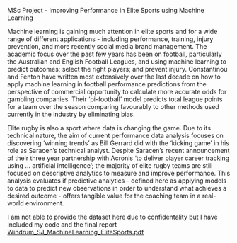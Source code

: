 MSc Project - Improving Performance in Elite Sports using Machine Learning

Machine learning is gaining much attention in elite sports and for a wide range of different applications - including performance, training, injury prevention, and more recently social media brand management. The academic focus over the past few years has been on football, particularly the Australian and English Football Leagues, and using machine learning to predict outcomes; select the right players; and prevent injury. Constantinou and Fenton have written most extensively over the last decade on how to apply machine learning in football performance predictions from the perspective of commercial opportunity to calculate more accurate odds for gambling companies. Their ‘pi-football’ model predicts total league points for a team over the season comparing favourably to other methods used currently in the industry by eliminating bias.

Elite rugby is also a sport where data is changing the game. Due to its technical nature, the aim of current performance data analysis focuses on discovering ‘winning trends’ as Bill Gerrard did with the ‘kicking game’ in his role as Saracen’s technical analyst. Despite Saracen’s recent announcement of their three year partnership with Acronis ‘to deliver player career tracking using … artificial intelligence’; the majority of elite rugby teams are still focused on descriptive analytics to measure and improve performance. This analysis evaluates if predictive analytics - defined here as applying models to data to predict new observations in order to understand what achieves a desired outcome - offers tangible value for the coaching team in a real-world environment.

I am not able to provide the dataset here due to confidentality but I have included my code and the final report [Windrum_SJ_MachineLearning_EliteSports.pdf](https://github.com/SarahWindrum/machinelearning-elitesports/files/10685881/Windrum_SJ_MachineLearning_EliteSports.pdf)
